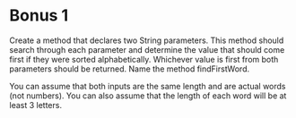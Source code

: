 # Bonus 1

Create a method that declares two String parameters. This method should search through each parameter and determine the value that should come first if they were sorted alphabetically. Whichever value is first from both parameters should be returned. Name the method findFirstWord.

You can assume that both inputs are the same length and are actual words (not numbers). You can also assume that the length of each word will be at least 3 letters.